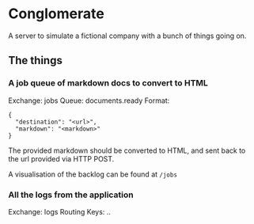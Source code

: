 # Conglomerate

A server to simulate a fictional company with a bunch of things going on.

## The things

### A job queue of markdown docs to convert to HTML

Exchange: jobs
Queue: documents.ready
Format:
```
{
  "destination": "<url>",
  "markdown": "<markdown>"
}
```

The provided markdown should be converted to HTML, and sent back to the url
provided via HTTP POST.

A visualisation of the backlog can be found at `/jobs`

### All the logs from the application

Exchange: logs
Routing Keys: <app>.<type>.<level>
